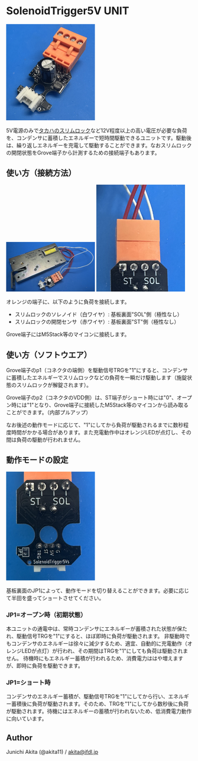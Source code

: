 # SolenoidTrigger5V UNIT

<img src="https://github.com/akita11/SolenoidTrigger5V_UNIT/blob/main/SolenoidTrigger5VUNIT.jpg" width="240px">

5V電源のみで[タカハのスリムロック](https://www.takaha.co.jp/co/product-slim-lock/)など12V程度以上の高い電圧が必要な負荷を、コンデンサに蓄積したエネルギーで短時間駆動できるユニットです。駆動後は、繰り返しエネルギーを充電して駆動することができます。なおスリムロックの開閉状態をGrove端子から計測するための接続端子もあります。


## 使い方（接続方法）

<img src="https://github.com/akita11/SolenoidTrigger5V_UNIT/blob/main/SolenoidTrigger5VUNIT_wiring1.jpg" width="240px">

<img src="https://github.com/akita11/SolenoidTrigger5V_UNIT/blob/main/SolenoidTrigger5VUNIT_wiring2.jpg" width="240px">

オレンジの端子に、以下のように負荷を接続します。
- スリムロックのソレノイド（白ワイヤ）: 基板裏面"SOL"側（極性なし）
- スリムロックの開閉センサ（赤ワイヤ）: 基板裏面"ST"側（極性なし）

Grove端子にはM5Stack等のマイコンに接続します。


## 使い方（ソフトウエア）

Grove端子のp1（コネクタの端側）を駆動信号TRGを"1"にすると、コンデンサに蓄積したエネルギーでスリムロックなどの負荷を一瞬だけ駆動します（施錠状態のスリムロックが解錠されます）。

Grove端子のp2（コネクタのVDD側）は、ST端子がショート時には"0"、オープン時には"1"となり、Grove端子に接続したM5Stack等のマイコンから読み取ることができます。（内部プルアップ）

なお後述の動作モードに応じて、"1"にしてから負荷が駆動されるまでに数秒程度時間がかかる場合があります。また充電動作中はオレンジLEDが点灯し、その間は負荷の駆動が行われません。


## 動作モードの設定

<img src="https://github.com/akita11/SolenoidTrigger5V_UNIT/blob/main/SolenoidTrigger5VUNIT_jumper.jpg" width="240px">

基板裏面のJP1によって、動作モードを切り替えることができます。必要に応じて半田を盛ってショートさせてください。

### JP1=オープン時（初期状態）

本ユニットの通電中は、常時コンデンサにエネルギーが蓄積された状態が保たれ、駆動信号TRGを"1"にすると、ほぼ即時に負荷が駆動されます。
非駆動時でもコンデンサのエネルギーは徐々に減少するため、適宜、自動的に充電動作（オレンジLEDが点灯）が行われ、その期間はTRGを"1"にしても負荷は駆動されません。
待機時にもエネルギー蓄積が行われるため、消費電力ははや増えますが、即時に負荷を駆動できます。


### JP1=ショート時

コンデンサのエネルギー蓄積が、駆動信号TRGを"1"にしてから行い、エネルギー蓄積後に負荷が駆動されます。そのため、TRGを"1"にしてから数秒後に負荷が駆動されます。待機にはエネルギーの蓄積が行われないため、低消費電力動作に向いています。


## Author

Junichi Akita (@akita11) / akita@ifdl.jp
